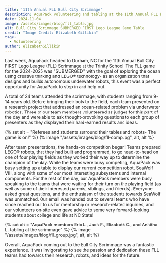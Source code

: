 ```yaml
---
title: '11th Annual FLL Bull City Scrimmage'
description: AquaPack volunteering and tabling at the 11th Annual FLL Bull City Scrimmage
date: 2024-11-04
image: /assets/images/blog/fll_table.jpg
alt: Bull City Scrimmage SUBMERGED FIRST Lego League Game Table 
credit: "Image Credit: Elizabeth Gillikin"
tags:
  - Volunteering
author: elizabethGillikin
---
```


Last week, AquaPack headed to Durham, NC for the 11th Annual Bull City FIRST Lego League (FLL) Scrimmage at the Trinity School. The FLL game for the 2024-2025 was "SUBMERGED," with the goal of exploring the ocean using creative thinking and LEGO® technology- as an organization that designs and builds autonomous underwater robots, this event was a perfect opportunity for AquaPack to step in and help out. 

A total of 24 teams attended the scrimmage, with students ranging from 9-14 years old. Before bringing their bots to the field, each team presented on a research project that addressed an ocean-related problem via underwater robotics. Three of our team members volunteered as judges for this part of the day and were able to ask thought-provoking questions to each group of presenters as they displayed their hard-earned results and ideas.  

{% set alt = "Referees and students surround their tables and robots- The game is on!" %}
{% image "/assets/images/blog/fll-comp.jpg", alt, alt %}

After team presentations, the hands-on competition began! Teams prepared LEGO® robots, that they had built and programmed, to go head-to-head on one of four playing fields as they worked their way up to determine the champion of the day. While the teams were busy competing, AquaPack was busy setting up a table to display our current competition robot, SeaWolf VIII, along with some of our most interesting subsystems and internal components. For the rest of the day, our AquaPack members were busy speaking to the teams that were waiting for their turn on the playing field (as well as some of their interested parents, siblings, and friends). Everyone asked great questions, and the enthusiasm of the students towards SeaWolf was unmatched. Our email was handed out to several teams who have since reached out to us for mentorship or research-related inquiries, and our volunteers on-site even gave advice to some very forward-looking students about college and life at NC State!

{% set alt = "AquaPack members Eric L., Jack F., Elizabeth G., and Ankitha L. tabling at the scrimmage" %}
{% image "/assets/images/blog/fll_group.jpg", alt, alt %}

Overall, AquaPack coming out to the Bull City Scrimmage was a fantastic experience. It was invigorating to see the passion and dedication these FLL teams had towards their research, robots, and ideas for the future. 
